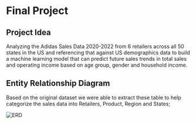 # Final Project
 
 ## Project Idea
 
 Analyzing the Adidas Sales Data 2020-2022 from 6 retailers across all 50 states in the US and referencing that against US demographics data to build a machine learning model that can predict future sales trends in total sales and operating income based on age group, gender and household income.
 
 ## Entity Relationship Diagram
 
 Based on the original dataset we were able to extract these table to help categorize the sales data into Retailers, Product, Region and States;
 
 ![ERD](https://user-images.githubusercontent.com/111805716/213328974-c87d9f0b-dbc6-4edd-9eb6-4ffeaf380b06.png)

 
 

